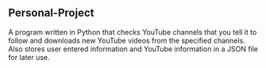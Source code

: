 ## Personal-Project
A program written in Python that checks YouTube channels that you tell it to follow and downloads
new YouTube videos from the specified channels. Also stores user entered information and YouTube
information in a JSON file for later use.
